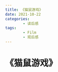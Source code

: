 ```yaml
---
title: 《猫鼠游戏》
date: 2021-10-22
categories:
        - 读后感
tags:
        - Film
        - 观后感
---
```


# 《猫鼠游戏》
